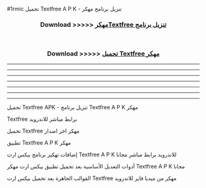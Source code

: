 #1rmic تحميل Textfree  A P K - تنزيل برنامج مهكر



<div align="center">
<h3>Download >>>>> <a href="https://runaway1.web.app/?sq=Textfree ">مهكرTextfree  تنزيل برنامج</a></h3><br>

<h3>Download >>>>> <a href="https://runaway1.web.app/?sq=Textfree ">تحميل Textfree  مهكر</a></h3>
</div>


----------------------------------------------------------

----------------------------------------------------------

----------------------------------------------------------

----------------------------------------------------------

----------------------------------------------------------

----------------------------------------------------------

----------------------------------------------------------

تحميل Textfree  APK - تنزيل برنامج Textfree  A P K مهكر

Textfree  برابط مباشر للاندرويد

تحميل Textfree  مهكر اخر اصدار

تطبيق Textfree  A P K مهكر

إضافات تهكير برنامج بيكس ارت Textfree  A P K للاندرويد برابط مباشر مجانا

أدوات التعديل الأساسية بعد تحميل تطبيق بيكس ارت مهكر Textfree  A P K مجانا

القوالب الجاهزة بعد تحميل بيكس ارت Textfree  مهكر من ميديا فاير للاندرويد


